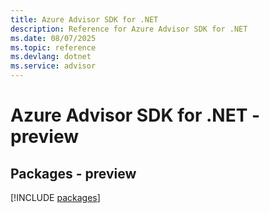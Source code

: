 ```yaml
---
title: Azure Advisor SDK for .NET
description: Reference for Azure Advisor SDK for .NET
ms.date: 08/07/2025
ms.topic: reference
ms.devlang: dotnet
ms.service: advisor
---
```

# Azure Advisor SDK for .NET - preview
## Packages - preview
[!INCLUDE [packages](advisor-index.md)]